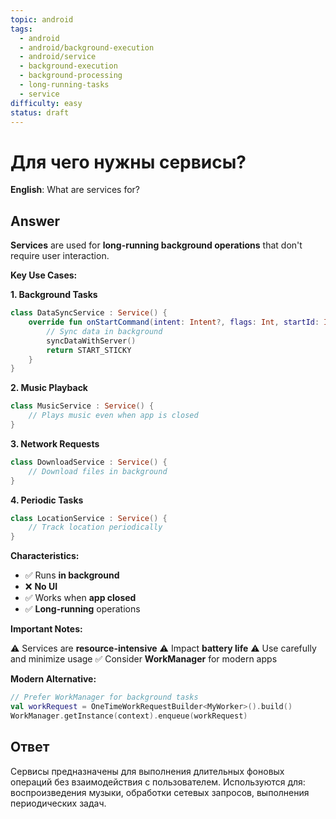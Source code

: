 ```yaml
---
topic: android
tags:
  - android
  - android/background-execution
  - android/service
  - background-execution
  - background-processing
  - long-running-tasks
  - service
difficulty: easy
status: draft
---
```


# Для чего нужны сервисы?

**English**: What are services for?

## Answer

**Services** are used for **long-running background operations** that don't require user interaction.

**Key Use Cases:**

**1. Background Tasks**
```kotlin
class DataSyncService : Service() {
    override fun onStartCommand(intent: Intent?, flags: Int, startId: Int): Int {
        // Sync data in background
        syncDataWithServer()
        return START_STICKY
    }
}
```

**2. Music Playback**
```kotlin
class MusicService : Service() {
    // Plays music even when app is closed
}
```

**3. Network Requests**
```kotlin
class DownloadService : Service() {
    // Download files in background
}
```

**4. Periodic Tasks**
```kotlin
class LocationService : Service() {
    // Track location periodically
}
```

**Characteristics:**

- ✅ Runs **in background**
- ❌ **No UI**
- ✅ Works when **app closed**
- ✅ **Long-running** operations

**Important Notes:**

⚠️ Services are **resource-intensive**
⚠️ Impact **battery life**
⚠️ Use carefully and minimize usage
✅ Consider **WorkManager** for modern apps

**Modern Alternative:**

```kotlin
// Prefer WorkManager for background tasks
val workRequest = OneTimeWorkRequestBuilder<MyWorker>().build()
WorkManager.getInstance(context).enqueue(workRequest)
```

## Ответ

Сервисы предназначены для выполнения длительных фоновых операций без взаимодействия с пользователем. Используются для: воспроизведения музыки, обработки сетевых запросов, выполнения периодических задач.

